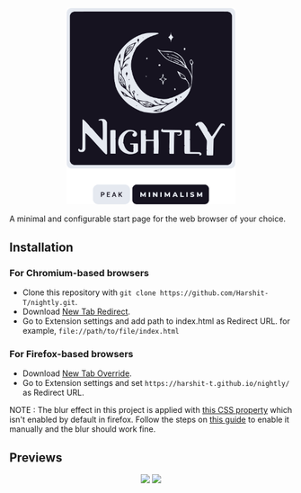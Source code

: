 <p align="center">
<img src="logo.svg" width="300"/>
</p>

A minimal and configurable start page for the web browser of your choice.

## Installation

### For Chromium-based browsers
- Clone this repository with `git clone https://github.com/Harshit-T/nightly.git`.
- Download [New Tab Redirect](https://chrome.google.com/webstore/detail/new-tab-redirect/icpgjfneehieebagbmdbhnlpiopdcmna).
- Go to Extension settings and add path to index.html as Redirect URL. for example, `file://path/to/file/index.html`

### For Firefox-based browsers
- Download [New Tab Override](https://addons.mozilla.org/en-US/firefox/addon/new-tab-override/).
- Go to Extension settings and set `https://harshit-t.github.io/nightly/` as Redirect URL.

NOTE : The blur effect in this project is applied with [this CSS property](https://developer.mozilla.org/en-US/docs/Web/CSS/backdrop-filter) which isn't enabled by default in firefox. Follow the steps on [this guide](https://dev.to/snkds/how-to-enable-backdrop-filter-in-firefox-2n8e) to enable it manually and the blur should work fine. 

## Previews
<p align="center">
<img src="https://raw.githubusercontent.com/Harshit-T/nightly/main/preview/01.jpg" width="400"/>
<img src="https://raw.githubusercontent.com/Harshit-T/nightly/main/preview/02.jpg" width="400"/>
</p>

